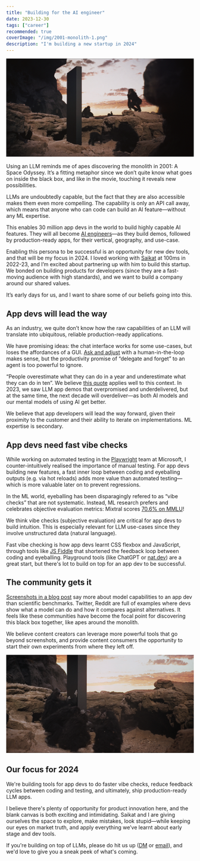 ```yaml
---
title: "Building for the AI engineer"
date: 2023-12-30
tags: ["career"]
recommended: true
coverImage: "/img/2001-monolith-1.png"
description: "I'm building a new startup in 2024"
---
```


![Monolith from 2001: A Space Odyssey](/img/2001-monolith-1.png)

Using an LLM reminds me of apes discovering the monolith in 2001: A Space Odyssey. It’s a fitting metaphor since we don’t quite know what goes on inside the black box, and like in the movie, touching it reveals new possibilities.

LLMs are undoubtedly capable, but the fact that they are also accessible makes them even more compelling. The capability is only an API call away, which means that anyone who can code can build an AI feature—without any ML expertise.

This enables 30 million app devs in the world to build highly capable AI features. They will all become [AI engineers](https://www.latent.space/p/ai-engineer)—as they build demos, followed by production-ready apps, for their vertical, geography, and use-case.

Enabling this persona to be successful is an opportunity for new dev tools, and that will be my focus in 2024. I loved working with [Saikat](https://www.linkedin.com/in/saikat-mitra-5b168924/) at 100ms in 2022-23, and I’m excited about partnering up with him to build this startup. We bonded on building products for developers (since they are a fast-moving audience with high standards), and we want to build a company around our shared values.

It’s early days for us, and I want to share some of our beliefs going into this.

## App devs will lead the way

As an industry, we quite don’t know how the raw capabilities of an LLM will translate into ubiquitous, reliable production-ready applications.

We have promising ideas: the chat interface works for some use-cases, but loses the affordances of a GUI. [Ask and adjust](https://thezbook.com/ask-adjust-the-future-of-productivity-interfaces) with a human-in-the-loop makes sense, but the productivity promise of “delegate and forget” to an agent is too powerful to ignore.

“People overestimate what they can do in a year and underestimate what they can do in ten”. We believe [this quote](https://www.goodreads.com/quotes/302999-most-people-overestimate-what-they-can-do-in-one-year) applies well to this context. In 2023, we saw LLM app demos that overpromised and underdelivered, but at the same time, the next decade will overdeliver—as both AI models and our mental models of using AI get better.

We believe that app developers will lead the way forward, given their proximity to the customer and their ability to iterate on implementations. ML expertise is secondary.

## App devs need fast vibe checks

While working on automated testing in the [Playwright](https://github.com/microsoft/playwright) team at Microsoft, I counter-intuitively realised the importance of manual testing. For app devs building new features, a fast inner loop between coding and eyeballing outputs (e.g. via hot reloads) adds more value than automated testing—which is more valuable later on to prevent regressions.

In the ML world, eyeballing has been disparagingly refered to as “vibe checks” that are not systematic. Instead, ML research prefers and celebrates objective evaluation metrics: Mixtral scores [70.6% on MMLU](https://mistral.ai/news/mixtral-of-experts/)!

We think vibe checks (subjective evaluation) are critical for app devs to build intuition. This is especially relevant for LLM use-cases since they involve unstructured data (natural language).

Fast vibe checking is how app devs learnt CSS flexbox and JavaScript, through tools like [JS Fiddle](https://jsfiddle.net/) that shortened the feedback loop between coding and eyeballing. Playground tools (like ChatGPT or [nat.dev](https://github.com/nat/openplayground)) are a great start, but there's lot to build on top for an app dev to be successful.

## The community gets it

[Screenshots in a blog post](https://blog.roboflow.com/first-impressions-with-google-gemini/) say more about model capabilities to an app dev than scientific benchmarks. Twitter, Reddit are full of examples where devs show what a model can do and how it compares against alternatives. It feels like these communities have become the focal point for discovering this black box together, like apes around the monolith.

We believe content creators can leverage more powerful tools that go beyond screenshots, and provide content consumers the opportunity to start their own experiments from where they left off.

![Monolith from 2001: A Space Odyssey](/img/2001-monolith-2.png)

## Our focus for 2024

We're building tools for app devs to do faster vibe checks, reduce feedback cycles between coding and testing, and ultimately, ship production-ready LLM apps.

I believe there's plenty of opportunity for product innovation here, and the blank canvas is both exciting and intimidating. Saikat and I are giving ourselves the space to explore, make mistakes, look stupid—while keeping our eyes on market truth, and apply everything we’ve learnt about early stage and dev tools.

If you're building on top of LLMs, please do hit us up ([DM](https://twitter.com/arjunattam) or [email](mailto:arjun@attam.in)), and we'd love to give you a sneak peek of what's coming.
